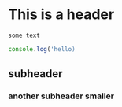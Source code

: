 # This is a header

`some text`

```javascript
console.log('hello)
```

## subheader

### another subheader smaller